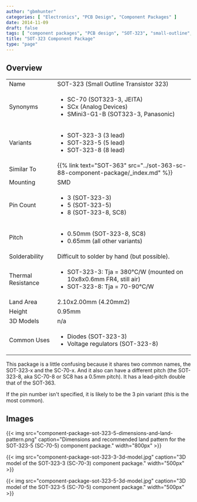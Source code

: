 ```yaml
---
author: "gbmhunter"
categories: [ "Electronics", "PCB Design", "Component Packages" ]
date: 2014-11-09
draft: false
tags: [ "component packages", "PCB design", "SOT-323", "small-outline", "transistor" ]
title: "SOT-323 Component Package"
type: "page"
---
```


## Overview

<table>
<tbody >
<tr >
<td >Name</td>
<td >SOT-323 (Small Outline Transistor 323)
</td>
</tr>
<tr >
<td >Synonyms</td>
<td >
<ul>
<li>SC-70 (SOT323-3, JEITA)</li>
<li>SCx (Analog Devices)</li>
<li>SMini3-G1-B (SOT323-3, Panasonic)</li>
</ul>

</td>
</tr>
<tr >

<td >Variants
</td>

<td >

<ul>
<li>SOT-323-3 (3 lead)</li>
<li>SOT-323-5 (5 lead)</li>
<li>SOT-323-8 (8 lead)</li>
</ul>
</td>
</tr>
<tr >

<td>Similar To</td>
<td>{{% link text="SOT-363" src="../sot-363-sc-88-component-package/_index.md" %}}</td>
</tr>
<tr >
<td >Mounting</td>
<td >SMD</td>
</tr>
<tr >

<td >Pin Count
</td>

<td >
<ul>
<li>3 (SOT-323-3)</li>

<li>5 (SOT-323-5)</li>

<li>8 (SOT-323-8, SC8)</li>
</ul>
</td>
</tr>
<tr >

<td >Pitch
</td>

<td >

<ul>
<li>0.50mm (SOT-323-8, SC8)</li>
<li>0.65mm (all other variants)</li>
</ul>

</td>
</tr>
<tr >
<td >Solderability</td>
<td >Difficult to solder by hand (but possible).</td>
</tr>
<tr >

<td >Thermal Resistance
</td>

<td >
<ul>
<li>SOT-323-3: Tja = 380°C/W (mounted on 10x8x0.6mm FR4, still air)</li>
<li>SOT-323-8: Tja = 70-90°C/W</li>
</ul>
</td>
</tr>
<tr >
<td >Land Area</td>
<td >2.10x2.00mm (4.20mm2)</td>
</tr>
<tr >

<td >Height
</td>

<td >0.95mm
</td>
</tr>
<tr >

<td >3D Models
</td>

<td >n/a
</td>
</tr>
<tr >
<td >Common Uses</td>
<td >
<ul>
<li>Diodes (SOT-323-3)</li>
<li>Voltage regulators (SOT-323-8)</li>
</ul>

</td>
</tr>
</tbody>
</table>

This package is a little confusing because it shares two common names, the SOT-323-x and the SC-70-x. And it also can have a different pitch (the SOT-323-8, aka SC-70-8 or SC8 has a 0.5mm pitch). It has a lead-pitch double that of the SOT-363.

If the pin number isn't specified, it is likely to be the 3 pin variant (this is the most common).

## Images

{{< img src="component-package-sot-323-5-dimensions-and-land-pattern.png" caption="Dimensions and recommended land pattern for the SOT-323-5 (SC-70-5) component package."  width="800px" >}}

{{< img src="component-package-sot-323-3-3d-model.jpg" caption="3D model of the SOT-323-3 (SC-70-3) component package."  width="500px" >}}

{{< img src="component-package-sot-323-5-3d-model.jpg" caption="3D model of the SOT-323-5 (SC-70-5) component package."  width="500px" >}}
